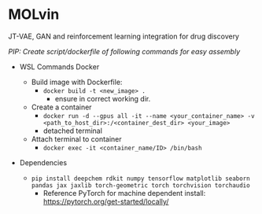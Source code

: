 # MOLvin
JT-VAE, GAN and reinforcement learning integration for drug discovery

*PIP: Create script/dockerfile of following commands for easy assembly*
- WSL Commands Docker
	- Build image with Dockerfile:
		- ```docker build -t <new_image> .```
			- ensure in correct working dir.
	- Create a container 
		- ```docker run -d --gpus all -it --name <your_container_name> -v <path_to_host_dir>:/<container_dest_dir> <your_image>```
        - detached terminal 
    - Attach terminal to container
        - ```docker exec -it <container_name/ID> /bin/bash```
        

- Dependencies
	- ```pip install deepchem rdkit numpy tensorflow matplotlib seaborn pandas jax jaxlib torch-geometric torch torchvision torchaudio```
		- Reference PyTorch for machine dependent install: https://pytorch.org/get-started/locally/